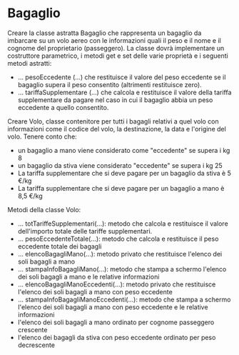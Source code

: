 # Bagaglio
Creare la classe astratta Bagaglio che rappresenta un bagaglio da imbarcare su un volo aereo con le informazioni quali il peso e il nome e il cognome del proprietario (passeggero).
La classe dovrà implementare un costruttore parametrico, i metodi get e set delle varie proprietà e i seguenti metodi astratti:
- … pesoEccedente (…) che restituisce il valore del peso eccedente se il bagaglio supera il peso consentito (altrimenti restituisce zero).
- … tariffaSupplementare (…) che calcola e restituisce il valore della tariffa supplementare da pagare nel caso in cui il bagaglio abbia un peso eccedente a quello consentito.

Creare Volo, classe contenitore per tutti i bagagli relativi a quel volo con informazioni come il codice del volo, la destinazione, la data e l'origine del volo.
Tenere conto che:
- un bagaglio a mano viene considerato come "eccedente" se supera i kg 8
- un bagaglio da stiva viene considerato "eccedente" se supera i kg 25
- La tariffa supplementare che si deve pagare per un bagaglio da stiva è 5 €/kg
- La tariffa supplementare che si deve pagare per un bagaglio a mano è 8,5 €/kg

Metodi della classe Volo:
- ... totTariffeSupplementari(...): metodo che calcola e restituisce il valore dell'importo totale delle tariffe supplementari.
- ... pesoEccedenteTotale(...): metodo che calcola e restituisce il peso eccedente totale dei bagagli
- ... elencoBagagliMano(...): metodo privato che restituisce l'elenco dei soli bagagli a mano
- ... stampaInfoBagagliMano(...): metodo che stampa a schermo l'elenco dei soli bagagli a mano e le relative informazioni
- ... elencoBagagliManoEccedenti(...): metodo privato che restituisce l'elenco dei soli bagagli a mano con peso eccedente
- ... stampaInfoBagagliManoEccedenti(...): metodo che stampa a schermo l'elenco dei soli bagagli a mano con peso eccedente e le relative informazioni
- l'elenco dei soli bagagli a mano ordinato per cognome passeggero crescente
- l'elenco dei bagagli da stiva con peso eccedente ordinato per peso decrescente